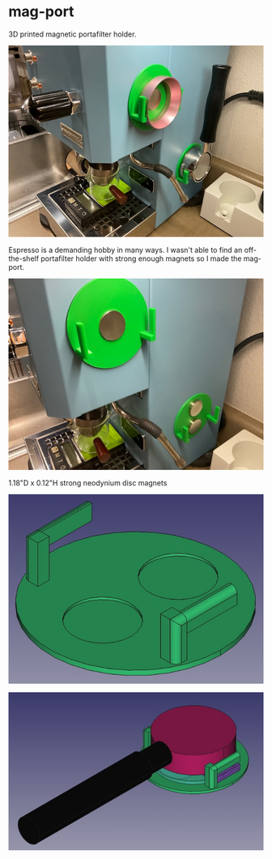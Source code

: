 # mag-port
3D printed magnetic portafilter holder. 

![Screenshot](pics/in-use.jpeg)

Espresso is a demanding hobby in many ways. I wasn't able to find an off-the-shelf portafilter holder with strong enough magnets so I made the mag-port. 

![Screenshot](pics/magnets.jpeg)

1.18"D x 0.12"H strong neodynium disc magnets 

![Screenshot](pics/mount.jpeg)

![Screenshot](pics/portafilter.jpeg)

